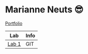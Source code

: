 # Marianne Neuts 😎

[Portfolio](https://github.com/marianneneuts/DEV5-myportfolio.git)

| Lab | Info |
| ------------- | ------------- |
| [Lab 1](https://github.com/marianneneuts/DEV5-LAB1) | GIT |
